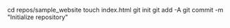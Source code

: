 cd repos/sample_website
touch index.html
git init 
git add -A
git commit -m "Initialize repository"
